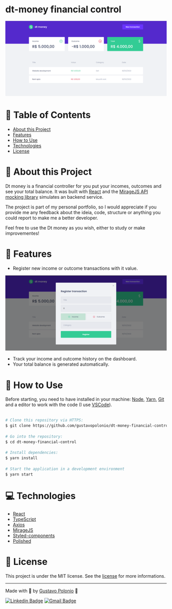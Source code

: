 # dt-money financial control

<p align="center">
   <img src="https://github.com/gustavopolonio/dt-money-financial-control/blob/master/.github/homePage.png" width="760"/>
</p>

# :pushpin: Table of Contents
* [About this Project](#book-about-this-project)
* [Features](#rocket-features)
* [How to Use](#construction_worker-how-to-use)
* [Technologies](#computer-technologies)
* [License](#closed_book-license)

# :book: About this Project

Dt money is a financial controller for you put your incomes, outcomes and see your total balance. It was built with [React](https://pt-br.reactjs.org/) and the 
[MirageJS API mocking library](https://miragejs.com/) simulates an backend service.

The project is part of my personal portfolio, so I would appreciate if you provide me any feedback about the ideia, code, structure or anything you could report 
to make me a better developer.

Feel free to use the Dt money as you wish, either to study or make improvementes!

# :rocket: Features
- Register new income or outcome transactions with it value.
<p align="center">
   <img src="https://github.com/gustavopolonio/dt-money-financial-control/blob/master/.github/newTransaction.png" width="680"/>
</p>

- Track your income and outcome history on the dashboard.
- Your total balance is generated automatically.

# :construction_worker: How to Use

Before starting, you need to have installed in your machine: [Node](https://nodejs.org/en/download/), [Yarn](https://yarnpkg.com/), [Git](https://git-scm.com/) 
and a editor to work with the code (I use [VSCode](https://code.visualstudio.com/)).

```bash

# Clone this repository via HTTPS:
$ git clone https://github.com/gustavopolonio/dt-money-financial-control.git

# Go into the repository:
$ cd dt-money-financial-control

# Install dependencies:
$ yarn install

# Start the application in a development environment
$ yarn start

```

# :computer: Technologies

* [React](https://pt-br.reactjs.org/)
* [TypeScript](https://www.typescriptlang.org/)
* [Axios](https://axios-http.com/)
* [MirageJS](https://miragejs.com/)
* [Styled-components](https://styled-components.com/)
* [Polished](https://polished.js.org/)

# :closed_book: License

This project is under the MIT license. See the [license](https://github.com/gustavopolonio/dt-money-financial-control/blob/master/LICENSE) for more informations.

---

Made with :green_heart: by [Gustavo Polonio](https://github.com/gustavopolonio) 🚀

[![Linkedin Badge](https://img.shields.io/badge/-Gustavo-blue?style=flat-square&logo=Linkedin&logoColor=white&link=https://www.linkedin.com/in/gustavo-polonio-04b77a169/)](https://www.linkedin.com/in/gustavo-polonio-04b77a169/)
[![Gmail Badge](https://img.shields.io/badge/-gustavopolonio1@gmail.com-c14438?style=flat-square&logo=Gmail&logoColor=white&link=mailto:gustavopolonio1@gmail.com)](mailto:gustavopolonio1@gmail.com)
